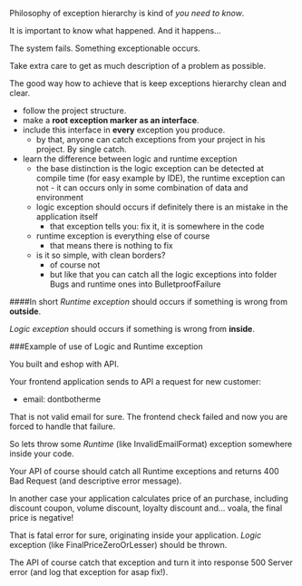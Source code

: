 Philosophy of exception hierarchy is kind of *you need to know*.

It is important to know what happened. And it happens...

The system fails. Something exceptionable occurs.

Take extra care to get as much description of a problem as possible.

The good way how to achieve that is keep exceptions hierarchy clean and clear.

 - follow the project structure.
 - make a **root exception marker as an interface**.
 - include this interface in **every** exception you produce.
    - by that, anyone can catch exceptions from your project in his project. By single catch.
 - learn the difference between logic and runtime exception
    - the base distinction is the logic exception can be detected at compile time (for easy example by IDE), the runtime exception can not - it can occurs only in some combination of data and environment
    - logic exception should occurs if definitely there is an mistake in the application itself
        - that exception tells you: fix it, it is somewhere in the code
    - runtime exception is everything else of course
        - that means there is nothing to fix
    - is it so simple, with clean borders?
        - of course not
        - but like that you can catch all the logic exceptions into folder Bugs and runtime ones into BulletproofFailure

####In short
*Runtime exception* should occurs if something is wrong from **outside**.

*Logic exception* should occurs if something is wrong from **inside**.

###Example of use of Logic and Runtime exception

You built and eshop with API.

Your frontend application sends to API a request for new customer:

 - email: dontbotherme

That is not valid email for sure. The frontend check failed and now you are forced to handle that failure.

So lets throw some *Runtime* (like InvalidEmailFormat) exception somewhere inside your code.

Your API of course should catch all Runtime exceptions and returns 400 Bad Request (and descriptive error message).

In another case your application calculates price of an purchase, including discount coupon, volume discount, loyalty discount and... voala, the final price is negative!

That is fatal error for sure, originating inside your application. *Logic* exception (like FinalPriceZeroOrLesser) should be thrown.

The API of course catch that exception and turn it into response 500 Server error (and log that exception for asap fix!).
